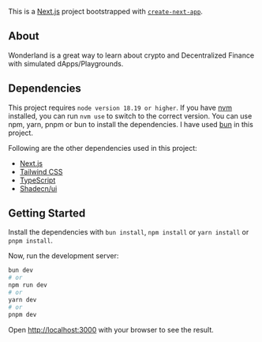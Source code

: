 This is a [Next.js](https://nextjs.org/) project bootstrapped with [`create-next-app`](https://github.com/vercel/next.js/tree/canary/packages/create-next-app).

## About

Wonderland is a great way to learn about crypto and Decentralized Finance with simulated dApps/Playgrounds.

## Dependencies

This project requires `node version 18.19 or higher`. If you have [nvm](https://github.com/nvm-sh/nvm#installing-and-updating) installed, you can run `nvm use` to switch to the correct version.
You can use npm, yarn, pnpm or bun to install the dependencies. I have used [bun](https://bun.sh/) in this project.

Following are the other dependencies used in this project:

- [Next.js](https://nextjs.org/)
- [Tailwind CSS](https://tailwindcss.com/)
- [TypeScript](https://www.typescriptlang.org/)
- [Shadecn/ui](https://ui.shadcn.com/)

## Getting Started

Install the dependencies with `bun install`, `npm install` or `yarn install` or `pnpm install`.

Now, run the development server:

```bash
bun dev
# or
npm run dev
# or
yarn dev
# or
pnpm dev
```

Open [http://localhost:3000](http://localhost:3000) with your browser to see the result.
